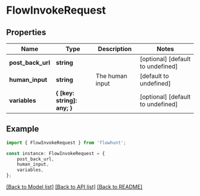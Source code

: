 # FlowInvokeRequest


## Properties

Name | Type | Description | Notes
------------ | ------------- | ------------- | -------------
**post_back_url** | **string** |  | [optional] [default to undefined]
**human_input** | **string** | The human input | [default to undefined]
**variables** | **{ [key: string]: any; }** |  | [optional] [default to undefined]

## Example

```typescript
import { FlowInvokeRequest } from 'flowhunt';

const instance: FlowInvokeRequest = {
    post_back_url,
    human_input,
    variables,
};
```

[[Back to Model list]](../README.md#documentation-for-models) [[Back to API list]](../README.md#documentation-for-api-endpoints) [[Back to README]](../README.md)
